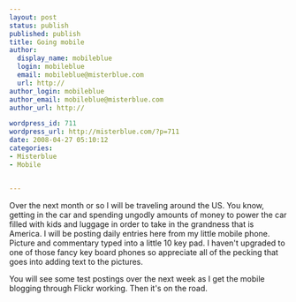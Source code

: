 ```yaml
---
layout: post
status: publish
published: publish
title: Going mobile
author:
  display_name: mobileblue
  login: mobileblue
  email: mobileblue@misterblue.com
  url: http://
author_login: mobileblue
author_email: mobileblue@misterblue.com
author_url: http://

wordpress_id: 711
wordpress_url: http://misterblue.com/?p=711
date: 2008-04-27 05:10:12
categories:
- Misterblue
- Mobile


---
```

Over the next month or so I will be traveling around the US. You know, getting in the car and spending ungodly amounts of money to power the car filled with kids and luggage in order to  take in the grandness that is America. I will be posting daily entries here from my little mobile phone. Picture and commentary typed into a little 10 key pad. I haven't upgraded to one of those fancy key board phones so appreciate all of the pecking that goes into adding text to the pictures.

You will see some test postings over the next week as I get the mobile blogging through Flickr working. Then it's on the road.
